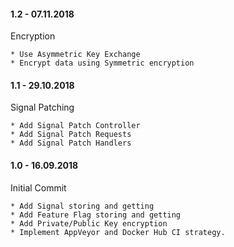 #### 1.2 - 07.11.2018

  Encryption
  
    * Use Asymmetric Key Exchange
    * Encrypt data using Symmetric encryption

#### 1.1 - 29.10.2018

  Signal Patching
  
    * Add Signal Patch Controller
    * Add Signal Patch Requests
    * Add Signal Patch Handlers
    
#### 1.0 - 16.09.2018

  Initial Commit
  
    * Add Signal storing and getting
    * Add Feature Flag storing and getting
    * Add Private/Public Key encryption
    * Implement AppVeyor and Docker Hub CI strategy.
